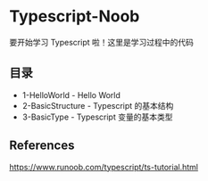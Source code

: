# Typescript-Noob

要开始学习 Typescript 啦！这里是学习过程中的代码

## 目录

- 1-HelloWorld - Hello World
- 2-BasicStructure - Typescript 的基本结构
- 3-BasicType - Typescript 变量的基本类型

## References

https://www.runoob.com/typescript/ts-tutorial.html